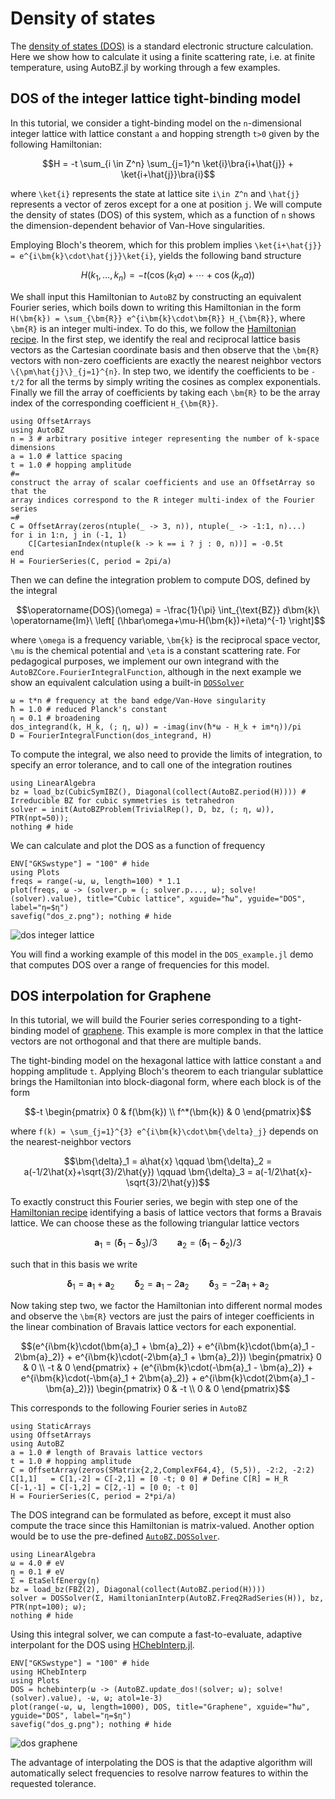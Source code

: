 # Density of states

The [density of states (DOS)](https://en.wikipedia.org/wiki/Density_of_states)
is a standard electronic structure calculation. Here we show how to calculate it
using a finite scattering rate, i.e. at finite temperature, using AutoBZ.jl by
working through a few examples.

## DOS of the integer lattice tight-binding model

In this tutorial, we consider a tight-binding model on the ``n``-dimensional
integer lattice with lattice constant ``a`` and hopping strength ``t>0`` given
by the following Hamiltonian:
```math
H = -t \sum_{i \in Z^n} \sum_{j=1}^n \ket{i}\bra{i+\hat{j}} + \ket{i+\hat{j}}\bra{i}
```
where ``\ket{i}`` represents the state at lattice site ``i\in Z^n`` and
``\hat{j}`` represents a vector of zeros except for a one at position ``j``.
We will compute the density of states (DOS) of this system, which as a function
of ``n`` shows the dimension-dependent behavior of Van-Hove singularities.

Employing Bloch's theorem, which for this problem implies ``\ket{i+\hat{j}} =
e^{i\bm{k}\cdot\hat{j}}\ket{i}``, yields the following band structure
```math
H(k_1, \ldots, k_n) = -t(\cos(k_1 a) + \cdots + \cos(k_n a))
```
We shall input this Hamiltonian to `AutoBZ` by constructing an equivalent
Fourier series, which boils down to writing this Hamiltonian in the form
``H(\bm{k}) = \sum_{\bm{R}} e^{i\bm{k}\cdot\bm{R}} H_{\bm{R}}``, where
``\bm{R}`` is an integer multi-index. To do this, we follow the [Hamiltonian
recipe](@ref). In the first step, we identify the real and reciprocal lattice
basis vectors as the Cartesian coordinate basis and then observe that the
``\bm{R}`` vectors with non-zero coefficients are exactly the nearest neighbor
vectors ``\{\pm\hat{j}\}_{j=1}^{n}``. In step two, we identify the coefficients
to be ``-t/2`` for all the terms by simply writing the cosines as complex
exponentials. Finally we fill the array of coefficients by taking each
``\bm{R}`` to be the array index of the corresponding coefficient ``H_{\bm{R}}``.
```@example dos_z
using OffsetArrays
using AutoBZ
n = 3 # arbitrary positive integer representing the number of k-space dimensions
a = 1.0 # lattice spacing
t = 1.0 # hopping amplitude
#=
construct the array of scalar coefficients and use an OffsetArray so that the
array indices correspond to the R integer multi-index of the Fourier series
=#
C = OffsetArray(zeros(ntuple(_ -> 3, n)), ntuple(_ -> -1:1, n)...)
for i in 1:n, j in (-1, 1)
    C[CartesianIndex(ntuple(k -> k == i ? j : 0, n))] = -0.5t
end
H = FourierSeries(C, period = 2pi/a)
```
Then we can define the integration problem to compute DOS, defined by the
integral
```math
\operatorname{DOS}(\omega) = -\frac{1}{\pi} \int_{\text{BZ}} d\bm{k}\ \operatorname{Im}\ \left[ (\hbar\omega+\mu-H(\bm{k})+i\eta)^{-1} \right]
```
where ``\omega`` is a frequency variable, ``\bm{k}`` is the reciprocal space
vector, ``\mu`` is the chemical potential and ``\eta`` is a constant scattering
rate. For pedagogical purposes, we implement our own integrand with the
`AutoBZCore.FourierIntegralFunction`, although in the next example we show an
equivalent calculation using a built-in [`DOSSolver`](@ref)
```@example dos_z
ω = t*n # frequency at the band edge/Van-Hove singularity
ħ = 1.0 # reduced Planck's constant
η = 0.1 # broadening
dos_integrand(k, H_k, (; η, ω)) = -imag(inv(ħ*ω - H_k + im*η))/pi
D = FourierIntegralFunction(dos_integrand, H)
```
To compute the integral, we also need to provide the limits of integration, to
specify an error tolerance, and to call one of the integration routines
```@example dos_z
using LinearAlgebra
bz = load_bz(CubicSymIBZ(), Diagonal(collect(AutoBZ.period(H)))) # Irreducible BZ for cubic symmetries is tetrahedron
solver = init(AutoBZProblem(TrivialRep(), D, bz, (; η, ω)), PTR(npt=50));
nothing # hide
```
We can calculate and plot the DOS as a function of frequency
```@example dos_z
ENV["GKSwstype"] = "100" # hide
using Plots
freqs = range(-ω, ω, length=100) * 1.1
plot(freqs, ω -> (solver.p = (; solver.p..., ω); solve!(solver).value), title="Cubic lattice", xguide="ħω", yguide="DOS", label="η=$η")
savefig("dos_z.png"); nothing # hide
```

![dos integer lattice](dos_z.png)


You will find a working example of this model in the `DOS_example.jl` demo that
computes DOS over a range of frequencies for this model.

## DOS interpolation for Graphene

In this tutorial, we will build the Fourier series corresponding to a
tight-binding model of [graphene](https://en.wikipedia.org/wiki/Graphene#Properties). This example is more complex in that the
lattice vectors are not orthogonal and that there are multiple bands.

The tight-binding model on the hexagonal lattice with lattice constant ``a`` and
hopping amplitude ``t``. Applying Bloch's theorem to each triangular sublattice
brings the Hamiltonian into block-diagonal form, where each block is of the form
```math
-t
\begin{pmatrix}
0 & f(\bm{k})
\\ f^*(\bm{k}) & 0
\end{pmatrix}
```
where ``f(k) = \sum_{j=1}^{3} e^{i\bm{k}\cdot\bm{\delta}_j}``
depends on the nearest-neighbor vectors
```math
\bm{\delta}_1 = a\hat{x}
\qquad
\bm{\delta}_2 = a(-1/2\hat{x}+\sqrt{3}/2\hat{y})
\qquad
\bm{\delta}_3 = a(-1/2\hat{x}-\sqrt{3}/2\hat{y})
```
To exactly construct this Fourier series, we begin with step one of the
[Hamiltonian recipe](@ref) identifying a basis of lattice vectors that forms a
Bravais lattice. We can choose these as the following triangular lattice vectors
```math
\bm{a}_1 = (\bm{\delta}_1 - \bm{\delta}_3)/3
\qquad
\bm{a}_2 = (\bm{\delta}_1 - \bm{\delta}_2)/3
```
such that in this basis we write
```math
\bm{\delta}_1 = \bm{a}_1 + \bm{a}_2
\qquad
\bm{\delta}_2 = \bm{a}_1 - 2\bm{a}_2
\qquad
\bm{\delta}_3 = -2\bm{a}_1 + \bm{a}_2
```
Now taking step two, we factor the Hamiltonian into different normal modes and
observe the ``\bm{R}`` vectors are just the pairs of integer coefficients in the
linear combination of Bravais lattice vectors for each exponential.
```math
(e^{i\bm{k}\cdot(\bm{a}_1 + \bm{a}_2)} + e^{i\bm{k}\cdot(\bm{a}_1 - 2\bm{a}_2)} + e^{i\bm{k}\cdot(-2\bm{a}_1 + \bm{a}_2)})
\begin{pmatrix}
0 & 0
\\ -t & 0
\end{pmatrix}
+ (e^{i\bm{k}\cdot(-\bm{a}_1 - \bm{a}_2)} + e^{i\bm{k}\cdot(-\bm{a}_1 + 2\bm{a}_2)} + e^{i\bm{k}\cdot(2\bm{a}_1 - \bm{a}_2)})
\begin{pmatrix}
0 & -t
\\ 0 & 0
\end{pmatrix}
```
This corresponds to the following Fourier series in `AutoBZ`
```@example dos_g
using StaticArrays
using OffsetArrays
using AutoBZ
a = 1.0 # length of Bravais lattice vectors
t = 1.0 # hopping amplitude
C = OffsetArray(zeros(SMatrix{2,2,ComplexF64,4}, (5,5)), -2:2, -2:2)
C[1,1]   = C[1,-2] = C[-2,1] = [0 -t; 0 0] # Define C[R] = H_R
C[-1,-1] = C[-1,2] = C[2,-1] = [0 0; -t 0]
H = FourierSeries(C, period = 2*pi/a)
```
The DOS integrand can be formulated as before, except it must also compute the
trace since this Hamiltonian is matrix-valued. Another option would be to use
the pre-defined [`AutoBZ.DOSSolver`](@ref).
```@example dos_g
using LinearAlgebra
ω = 4.0 # eV
η = 0.1 # eV
Σ = EtaSelfEnergy(η)
bz = load_bz(FBZ(2), Diagonal(collect(AutoBZ.period(H))))
solver = DOSSolver(Σ, HamiltonianInterp(AutoBZ.Freq2RadSeries(H)), bz, PTR(npt=100); ω);
nothing # hide
```
Using this integral solver, we can compute a fast-to-evaluate, adaptive
interpolant for the DOS using
[HChebInterp.jl](https://github.com/lxvm/HChebInterp.jl).
```@example dos_g
ENV["GKSwstype"] = "100" # hide
using HChebInterp
using Plots
DOS = hchebinterp(ω -> (AutoBZ.update_dos!(solver; ω); solve!(solver).value), -ω, ω; atol=1e-3)
plot(range(-ω, ω, length=1000), DOS, title="Graphene", xguide="ħω", yguide="DOS", label="η=$η")
savefig("dos_g.png"); nothing # hide
```

![dos graphene](dos_g.png)

The advantage of interpolating the DOS is that the adaptive algorithm will
automatically select frequencies to resolve narrow features to within the
requested tolerance.